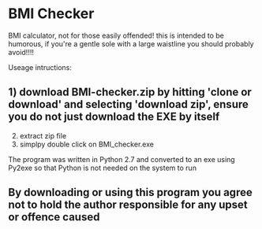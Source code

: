 # BMI Checker 
BMI calculator, not for those easily offended! this is intended to be humorous, if you're a gentle sole with a large waistline you should probably avoid!!!!


Useage intructions:
## 1) download BMI-checker.zip by hitting 'clone or download' and selecting 'download zip', ensure you do not just download the EXE by itself
2) extract zip file 
3) simplpy double click on BMI_checker.exe


The program was written in Python 2.7 and converted to an exe using Py2exe so that Python is not needed on the system to run

## By downloading or using this program you agree not to hold the author responsible for any upset or offence caused
